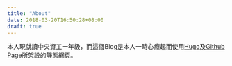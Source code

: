 ```yaml
---
title: "About"
date: 2018-03-20T16:50:28+08:00
draft: true
---
```


本人現就讀中央資工一年級，而這個Blog是本人一時心癮起而使用[Hugo](https://gohugo.io/)及[Github Page](https://pages.github.com/)所架設的靜態網頁。
